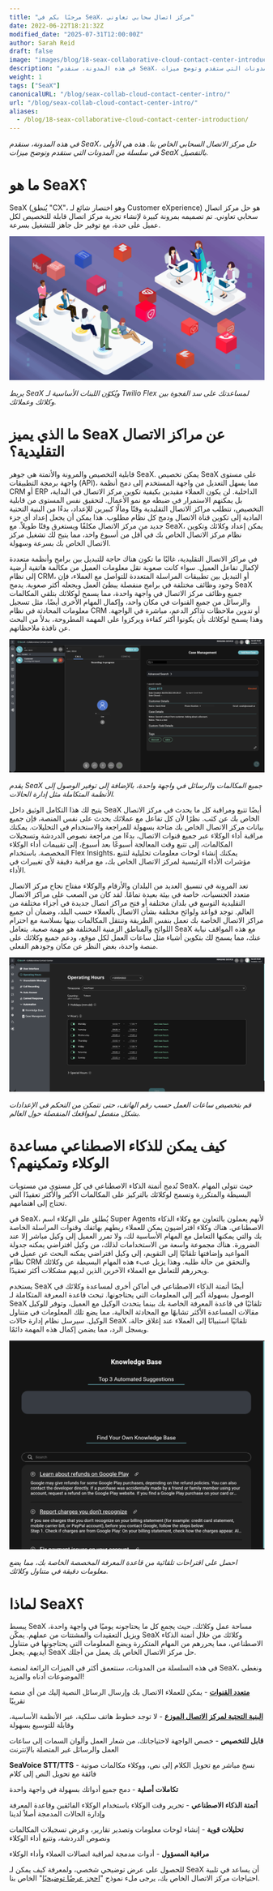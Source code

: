```yaml
---
title: "مرحبًا بكم في SeaX، مركز اتصال سحابي تعاوني"
date: 2022-06-22T18:21:32Z
modified_date: "2025-07-31T12:00:00Z"
author: Sarah Reid
draft: false
image: "images/blog/18-seax-collaborative-cloud-contact-center-introduction/SeaX_future.png"
description: "في هذه المدونة، سنقدم SeaX، حل مركز الاتصال السحابي الخاص بنا. هذه هي الأولى في سلسلة من المدونات التي ستقدم وتوضح ميزات SeaX بالتفصيل."
weight: 1
tags: ["SeaX"]
canonicalURL: "/blog/seax-collab-cloud-contact-center-intro/"
url: "/blog/seax-collab-cloud-contact-center-intro/"
aliases: 
  - /blog/18-seax-collaborative-cloud-contact-center-introduction/
---
```


*في هذه المدونة، سنقدم SeaX، حل مركز الاتصال السحابي الخاص بنا. هذه هي الأولى في سلسلة من المدونات التي ستقدم وتوضح ميزات SeaX بالتفصيل.*

# ما هو SeaX؟

SeaX (يُنطق "CX"، وهو اختصار شائع لـ Customer eXperience) هو حل مركز اتصال سحابي تعاوني. تم تصميمه بمرونة كبيرة لإنشاء تجربة مركز اتصال قابلة للتخصيص لكل عميل على حدة، مع توفير حل جاهز للتشغيل بسرعة.

<center>
<img src="/images/blog/18-seax-collaborative-cloud-contact-center-introduction/seax-vs-flex.gif" alt="يربط SeaX ويُكوّن اللبنات الأساسية لـ Twilio Flex لمساعدتك على سد الفجوة بين وكلائك وعملائك.">
</center>

*يربط SeaX ويُكوّن اللبنات الأساسية لـ Twilio Flex لمساعدتك على سد الفجوة بين وكلائك وعملائك.*

# ما الذي يميز SeaX عن مراكز الاتصال التقليدية؟

قابلية التخصيص والمرونة والأتمتة هي جوهر SeaX. يمكن تخصيص SeaX على مستوى واجهة برمجة التطبيقات (API)، مما يسهل التعديل من واجهة المستخدم إلى دمج أنظمة CRM أو ERP الداخلية. لن يكون العملاء مقيدين بكيفية تكوين مركز الاتصال في البداية، بل يمكنهم الاستمرار في ضبطه مع نمو الأعمال. لتحقيق نفس المستوى من قابلية التخصيص، تتطلب مراكز الاتصال التقليدية وقتًا ومالًا كبيرين للإعداد، بدءًا من البنية التحتية المادية إلى تكوين قناة الاتصال ودمج كل نظام مطلوب. هذا يمكن أن يجعل إعداد أي جزء جديد من مركز الاتصال مكلفًا ويستغرق وقتًا طويلاً. مع SeaX، يمكن إعداد وكلائك وتكوين نظام مركز الاتصال الخاص بك في أقل من أسبوع واحد، مما يتيح لك تشغيل مركز الاتصال الخاص بك بسرعة وسهولة.

في مراكز الاتصال التقليدية، غالبًا ما تكون هناك حاجة للتبديل بين برامج وأنظمة متعددة لإكمال تفاعل العميل. سواء كانت صعوبة نقل معلومات العميل من مكالمة هاتفية أرضية إلى نظام CRM، أو التبديل بين تطبيقات المراسلة المتعددة للتواصل مع العملاء، فإن وجود وظائف مختلفة في برامج منفصلة يبطئ العمل ويجعله أكثر صعوبة. يدمج SeaX جميع وظائف مركز الاتصال في واجهة واحدة، مما يسمح لوكلائك بتلقي المكالمات والرسائل من جميع القنوات في مكان واحد، وإكمال المهام الأخرى أيضًا، مثل تسجيل معلومات المحادثة في نظام CRM أو تدوين ملاحظات تذاكر الدعم، مباشرة في الواجهة. وهذا يسمح لوكلائك بأن يكونوا أكثر كفاءة ويركزوا على المهمة المطروحة، بدلاً من البحث عن نافذة ملاحظاتهم.

<center>
<img src="/images/blog/18-seax-collaborative-cloud-contact-center-introduction/one-interface.png" alt="يقدم SeaX جميع المكالمات والرسائل في واجهة واحدة، بالإضافة إلى توفير الوصول إلى الأنظمة المتكاملة مثل إدارة الحالات.">
</center>

*يقدم SeaX جميع المكالمات والرسائل في واجهة واحدة، بالإضافة إلى توفير الوصول إلى الأنظمة المتكاملة مثل إدارة الحالات.*

يتيح لك هذا التكامل الوثيق داخل SeaX أيضًا تتبع ومراقبة كل ما يحدث في مركز الاتصال الخاص بك عن كثب. نظرًا لأن كل تفاعل مع عملائك يحدث على نفس المنصة، فإن جميع بيانات مركز الاتصال الخاص بك متاحة بسهولة للمراجعة والاستخدام في التحليلات. يمكنك مراقبة أداء الوكلاء عبر جميع قنوات الاتصال، بدءًا من مراجعة نصوص الدردشة وتسجيلات المكالمات، إلى تتبع وقت المعالجة أسبوعًا بعد أسبوع، إلى تقييمات أداء الوكلاء المخصصة. باستخدام Flex Insights، يمكنك إنشاء لوحات معلومات تحليلية لتتبع مؤشرات الأداء الرئيسية لمركز الاتصال الخاص بك، مع مراقبة دقيقة لأي تغييرات في الأداء.

تعد المرونة في تنسيق العديد من البلدان والأرقام والوكلاء مفتاح نجاح مركز الاتصال متعدد الجنسيات، خاصة في بيئة بعيدة تمامًا. لقد كان من الصعب على مراكز الاتصال التقليدية التوسع في بلدان مختلفة أو فتح مراكز اتصال جديدة في أجزاء مختلفة من العالم. توجد قواعد ولوائح مختلفة بشأن الاتصال بالعملاء حسب البلد، وضمان أن جميع مراكز الاتصال الخاصة بك تعمل بنفس الطريقة وتنتقل المكالمات بينها بسلاسة مع احترام اللوائح والمناطق الزمنية المختلفة هو مهمة صعبة. يتعامل SeaX مع هذه المواقف نيابة عنك، مما يسمح لك بتكوين أشياء مثل ساعات العمل لكل موقع، ودعم جميع وكلائك على منصة واحدة، بغض النظر عن مكان وجودهم الفعلي.

<center>
<img src="/images/blog/18-seax-collaborative-cloud-contact-center-introduction/hours.png" alt="قم بتخصيص ساعات العمل حسب رقم الهاتف، حتى تتمكن من التحكم في الإعدادات بشكل منفصل لمواقعك المنفصلة حول العالم.">
</center>

*قم بتخصيص ساعات العمل حسب رقم الهاتف، حتى تتمكن من التحكم في الإعدادات بشكل منفصل لمواقعك المنفصلة حول العالم.*

# كيف يمكن للذكاء الاصطناعي مساعدة الوكلاء وتمكينهم؟

تُدمج أتمتة الذكاء الاصطناعي في كل مستوى من مستويات SeaX، حيث تتولى المهام البسيطة والمتكررة وتسمح لوكلائك بالتركيز على المكالمات الأكبر والأكثر تعقيدًا التي تحتاج إلى اهتمامهم.

في SeaX، يُطلق على الوكلاء اسم Super Agents لأنهم يعملون بالتعاون مع وكلاء الذكاء الاصطناعي. هناك وكلاء افتراضيون يمكن للعملاء ربطهم بهاتفك وقنوات المراسلة الخاصة بك والتي يمكنها التعامل مع المهام الأساسية لك، ولا تمرر العميل إلى وكيل مباشر إلا عند الضرورة. هناك مجموعة واسعة من الاستخدامات لذلك، من وكيل افتراضي يمكنه جدولة المواعيد وإضافتها تلقائيًا إلى التقويم، إلى وكيل افتراضي يمكنه البحث عن عميل في نظام CRM والتحقق من حالة طلبه. وهذا يزيل عبء هذه المهام البسيطة عن وكلائك ويحررهم للتعامل مع العملاء الآخرين الذين لديهم مشكلات أكثر تعقيدًا.

يستخدم SeaX أيضًا أتمتة الذكاء الاصطناعي في أماكن أخرى لمساعدة وكلائك في الوصول بسهولة أكبر إلى المعلومات التي يحتاجونها. تبحث قاعدة المعرفة المتكاملة لـ SeaX تلقائيًا في قاعدة المعرفة الخاصة بك بينما يتحدث الوكيل مع العميل، وتوفر للوكيل مقالات المساعدة الأكثر تشابهًا مع المحادثة الحالية، مما يضع تلك المعلومات في متناول الوكيل. سيرسل نظام إدارة حالات SeaX تلقائيًا استبيانًا إلى العملاء عند إغلاق حالة، ويسجل الرد، مما يضمن إكمال هذه المهمة دائمًا.

<center>
<img src="/images/blog/18-seax-collaborative-cloud-contact-center-introduction/kb.png" alt="احصل على اقتراحات تلقائية من قاعدة المعرفة المخصصة الخاصة بك، مما يضع معلومات دقيقة في متناول وكلائك.">
</center>

*احصل على اقتراحات تلقائية من قاعدة المعرفة المخصصة الخاصة بك، مما يضع معلومات دقيقة في متناول وكلائك.*

# لماذا SeaX؟

يبسط SeaX مساحة عمل وكلائك، حيث يجمع كل ما يحتاجونه يوميًا في واجهة واحدة، ويزيل التعقيدات والمشتتات من عملهم. يمكّن SeaX وكلائك من خلال أتمتة الذكاء الاصطناعي، مما يحررهم من المهام المتكررة ويضع المعلومات التي يحتاجونها في متناول أيديهم. يجعل SeaX حل مركز الاتصال الخاص بك يعمل من أجلك.

في هذه السلسلة من المدونات، سنتعمق أكثر في الميزات الرائعة لمنصة SeaX، ونغطي الموضوعات أدناه والمزيد!

[**متعدد القنوات**](https://seasalt.ai/blog/19-seax-omnichannel-communication/) - يمكن للعملاء الاتصال بك وإرسال الرسائل النصية إليك من أي منصة تقريبًا

[**البنية التحتية لمركز الاتصال الموزع**](https://seasalt.ai/blog/20-seax-distributed-contact-center/) - لا توجد خطوط هاتف سلكية، عبر الأنظمة الأساسية، وقابلة للتوسيع بسهولة

**قابل للتخصيص** - خصص الواجهة لاحتياجاتك، من شعار العمل وألوان السمات إلى ساعات العمل والرسائل غير المتصلة بالإنترنت

**SeaVoice STT/TTS** - نسخ مباشر مع تحويل الكلام إلى نص، ووكلاء مكالمات صوتية فائقة مع تحويل النص إلى كلام

**تكاملات أصلية** - دمج جميع أدواتك بسهولة في واجهة واحدة

**أتمتة الذكاء الاصطناعي** - تحرير وقت الوكلاء باستخدام الوكلاء الفائقين وقاعدة المعرفة وإدارة الحالات المدمجة أصلاً لدينا

**تحليلات قوية** - إنشاء لوحات معلومات وتصدير تقارير، وعرض تسجيلات المكالمات ونصوص الدردشة، وتتبع أداء الوكلاء

**مراقبة المسؤول** - أدوات مدمجة لمراقبة اتصالات العملاء وأداء الوكلاء

للحصول على عرض توضيحي شخصي، ولمعرفة كيف يمكن لـ SeaX أن يساعد في تلبية احتياجات مركز الاتصال الخاص بك، يرجى ملء نموذج "[احجز عرضًا توضيحيًا](https://meetings.hubspot.com/seasalt-ai/seasalt-meeting)" الخاص بنا.
